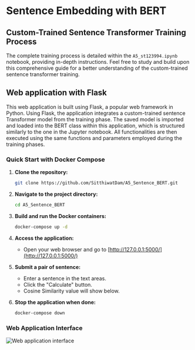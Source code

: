 # Sentence Embedding with BERT
 

## Custom-Trained Sentence Transformer Training Process
The complete training process is detailed within the `A5_st123994.ipynb` notebook, providing in-depth instructions. Feel free to study and build upon this comprehensive guide for a better understanding of the custom-trained sentence transformer training.


## Web application with Flask
This web application is built using Flask, a popular web framework in Python. Using Flask, the application integrates a custom-trained sentence Transformer model from the training phase. The saved model is imported and loaded into the BERT class within this application, which is structured similarly to the one in the Jupyter notebook. All functionalities are then executed using the same functions and parameters employed during the training phases.

### Quick Start with Docker Compose

1. **Clone the repository:**
    ```bash
    git clone https://github.com/SitthiwatDam/A5_Sentence_BERT.git
    ```

2. **Navigate to the project directory:**
    ```bash
    cd A5_Sentence_BERT
    ```

3. **Build and run the Docker containers:**
    ```bash
    docker-compose up -d
    ```

4. **Access the application:**
    - Open your web browser and go to [http://127.0.0.1:5000/](http://127.0.0.1:5000/)

5. **Submit a pair of sentence:**
    - Enter a sentence in the text areas.
    - Click the "Calculate" button.
    - Cosine Similarity value will show below.

6. **Stop the application when done:**
    ```bash
    docker-compose down
    ```

### Web Application Interface
![Web application interface](./pics/picture1.png)




